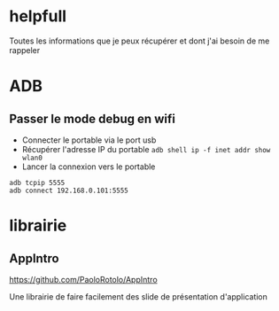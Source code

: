 # helpfull
Toutes les informations que je peux récupérer et dont j'ai besoin de me rappeler

# ADB
## Passer le mode debug en wifi
* Connecter le portable via le port usb
* Récupérer l'adresse IP du portable `adb shell ip -f inet addr show wlan0`
* Lancer la connexion vers le portable 
```
adb tcpip 5555
adb connect 192.168.0.101:5555
```
# librairie
## AppIntro
https://github.com/PaoloRotolo/AppIntro

Une librairie de faire facilement des slide de présentation d'application

